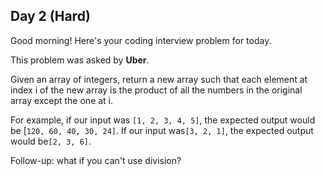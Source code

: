 ## Day 2 (Hard)

Good morning! Here's your coding interview problem for today.

This problem was asked by **Uber**.

Given an array of integers, return a new array such that each element at index i of the new array is the product of all the numbers in the original array except the one at i.

For example, if our input was `[1, 2, 3, 4, 5]`, the expected output would be [`120, 60, 40, 30, 24]`. If our input was`[3, 2, 1]`, the expected output would be`[2, 3, 6]`.

Follow-up: what if you can't use division?
